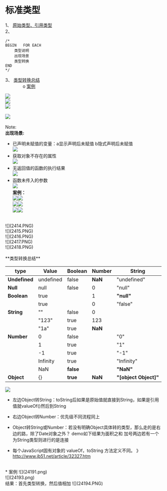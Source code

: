 # 标准类型
1、 [原始类型、引用类型]()<br />
2、
```
/*
BEGIN   FOR EACH
    类型说明
    出现场景
    类型转换
END
*/
```
3、 [类型转换总结]()<br />
　　　　o [案例]()

![](241.PNG)<br />
![](2411.PNG)<br />
![](2412.PNG)<br />
<br />
![](2413.PNG)<br /><br />
Note: <br />
**出现场景:**<br />
* 已声明未赋值的变量：a显示声明后未赋值   b隐式声明后未赋值<br />
![](24131.PNG)<br />
* 获取对象不存在的属性<br />
![](24132.PNG)
* 无返回值的函数的执行结果<br />
![](24133.PNG)
* 函数未传入的参数<br />
![](24134.PNG)<br />
**案例：**<br />
![](24135.PNG)![](24136.PNG)<br />
![](24137.PNG)![](24138.PNG)<br />
![](24139.PNG)![](241310.PNG)<br />
<br />
![](2414.PNG)<br />
![](2415.PNG)<br />
![](2416.PNG)<br />
![](2417.PNG)<br />
![](2418.PNG)<br />
<br />
**类型转换总结**<br />

| type | Value | Boolean | Number | String |
| -- | -- | -- | -- | -- |
| **Undefined** | undefined | false | **NaN** | "undefined" |
| **Null** | null | false | 0 | "null" |
| **Boolean** | true |  | 1 | **"null"** |
|  | true |  | 0 | "false" |
| **String** | "" | false | 0 |  |
|  | "123" | true | 123 |  |
|  | "1a" | true | **NaN** |  |
| **Number** | 0 | false |  | "0" |
|  | 1 | true |  | "1" |
|  | -1 | true |  | "-1" |
|  | Infinity | true |  | "Infinity" |
|  | NaN | **false** |  | **"NaN"** |
| **Object** | {} | **true** | **NaN** | **"[object Object]"** |

![](2419.png)<br />
* 左边Object转String：toString后如果是原始值就直接到String，如果是引用值就valueOf()然后到String
* 右边Object转Number：优先级不同流程同上
* Object转String或Number：若没有明确Object具体转的类型，那么走的是右边的路，除了Date对象之外？ demo如下结果为面积之和
加号两边若有一个为String类型则进行的是连接

* 每个JavaScript固有对象的 valueOf，toString 方法定义不同。 》http://www.jb51.net/article/32327.htm
<br />
    * 案例
![](24191.png)<br />
![](24193.png)<br />
结果：首先类型转换，然后值相加
![](24194.PNG)
